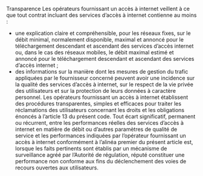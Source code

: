 Transparence
Les opérateurs fournissant un accès à internet veillent à ce que tout contrat incluant des services d’accès à internet contienne au moins :
- une explication claire et compréhensible, pour les réseaux fixes, sur le débit minimal, normalement disponible, maximal et annoncé pour le téléchargement descendant et ascendant des services d’accès internet ou, dans le cas des réseaux mobiles, le débit maximal estimé et annoncé pour le téléchargement descendant et ascendant des services d’accès internet ;
- des informations sur la manière dont les mesures de gestion du trafic appliquées par le fournisseur concerné peuvent avoir une incidence sur la qualité des services d’accès à internet, sur le respect de la vie privée des utilisateurs et sur la protection de leurs données à caractère personnel.
Les opérateurs fournissant un accès à internet établissent des procédures transparentes, simples et efficaces pour traiter les réclamations des utilisateurs concernant les droits et les obligations énoncés à l’article 13 du présent code.
Tout écart significatif, permanent ou récurrent, entre les performances réelles des services d’accès à internet en matière de débit ou d’autres paramètres de qualité de service et les performances indiquées par l’opérateur fournissant un accès à internet conformément à l’alinéa premier du présent article est, lorsque les faits pertinents sont établis par un mécanisme de surveillance agréé par l’Autorité de régulation, réputé constituer une performance non conforme aux fins du déclenchement des voies de recours ouvertes aux utilisateurs.